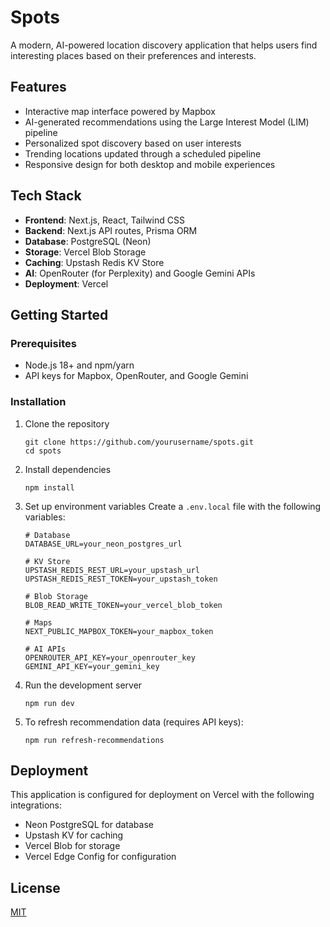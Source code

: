 # Spots

A modern, AI-powered location discovery application that helps users find interesting places based on their preferences and interests.

## Features

- Interactive map interface powered by Mapbox
- AI-generated recommendations using the Large Interest Model (LIM) pipeline
- Personalized spot discovery based on user interests
- Trending locations updated through a scheduled pipeline
- Responsive design for both desktop and mobile experiences

## Tech Stack

- **Frontend**: Next.js, React, Tailwind CSS
- **Backend**: Next.js API routes, Prisma ORM
- **Database**: PostgreSQL (Neon)
- **Storage**: Vercel Blob Storage
- **Caching**: Upstash Redis KV Store
- **AI**: OpenRouter (for Perplexity) and Google Gemini APIs
- **Deployment**: Vercel

## Getting Started

### Prerequisites

- Node.js 18+ and npm/yarn
- API keys for Mapbox, OpenRouter, and Google Gemini

### Installation

1. Clone the repository
   ```
   git clone https://github.com/yourusername/spots.git
   cd spots
   ```

2. Install dependencies
   ```
   npm install
   ```

3. Set up environment variables
   Create a `.env.local` file with the following variables:
   ```
   # Database
   DATABASE_URL=your_neon_postgres_url
   
   # KV Store
   UPSTASH_REDIS_REST_URL=your_upstash_url
   UPSTASH_REDIS_REST_TOKEN=your_upstash_token
   
   # Blob Storage
   BLOB_READ_WRITE_TOKEN=your_vercel_blob_token
   
   # Maps
   NEXT_PUBLIC_MAPBOX_TOKEN=your_mapbox_token
   
   # AI APIs
   OPENROUTER_API_KEY=your_openrouter_key
   GEMINI_API_KEY=your_gemini_key
   ```

4. Run the development server
   ```
   npm run dev
   ```

5. To refresh recommendation data (requires API keys):
   ```
   npm run refresh-recommendations
   ```

## Deployment

This application is configured for deployment on Vercel with the following integrations:
- Neon PostgreSQL for database
- Upstash KV for caching
- Vercel Blob for storage
- Vercel Edge Config for configuration

## License

[MIT](LICENSE) 